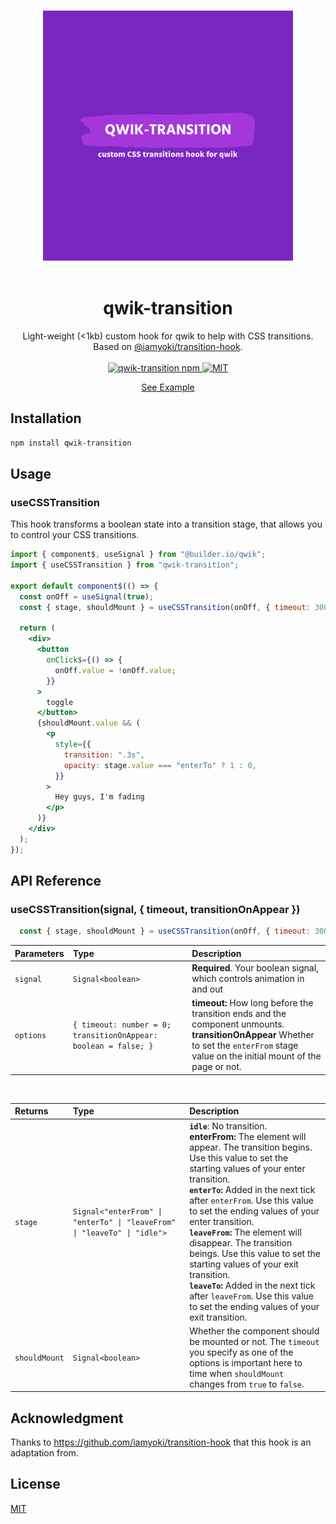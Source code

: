 <p align="center">
  <br>
  <img width="400" src="https://github.com/voluntadpear/qwik-transition/blob/main/markdown-assets/logo-color.svg" alt="qwik-transition">
  <br>
  <br>
</p>

<h1 align='center'>qwik-transition</h1>

<div align='center'>
Light-weight (<1kb) custom hook for qwik to help with CSS transitions. Based on <a href="https://github.com/iamyoki/transition-hook">@iamyoki/transition-hook</a>.
<br><br>
  <a href='https://img.shields.io/npm/v/qwik-transition?label=npm%20version'>
  <img src='https://img.shields.io/npm/v/qwik-transition?label=npm%20version' alt='qwik-transition npm'>
  </a>
  <a href='https://opensource.org/licenses/MIT'>
  <img src='https://img.shields.io/badge/License-MIT-green.svg' alt='MIT'>
  </a>
</div>

<p align="center">
  <a href="https://github.com/voluntadpear/qwik-transition/blob/main/src/example/app.tsx">See Example</a>
</p>

## Installation

```bash
npm install qwik-transition
```

## Usage

### useCSSTransition

This hook transforms a boolean state into a transition stage, that allows you to control your CSS transitions.

```jsx
import { component$, useSignal } from "@builder.io/qwik";
import { useCSSTransition } from "qwik-transition";

export default component$(() => {
  const onOff = useSignal(true);
  const { stage, shouldMount } = useCSSTransition(onOff, { timeout: 300 });

  return (
    <div>
      <button
        onClick$={() => {
          onOff.value = !onOff.value;
        }}
      >
        toggle
      </button>
      {shouldMount.value && (
        <p
          style={{
            transition: ".3s",
            opacity: stage.value === "enterTo" ? 1 : 0,
          }}
        >
          Hey guys, I'm fading
        </p>
      )}
    </div>
  );
});
```

## API Reference

### useCSSTransition(signal, { timeout, transitionOnAppear })

```js
  const { stage, shouldMount } = useCSSTransition(onOff, { timeout: 300, transitionOnAppear: true });
```

| Parameters | Type      | Description                                                           |
| :--------- | :-------- | :-------------------------------------------------------------------- |
| `signal`    | `Signal<boolean>` | **Required**. Your boolean signal, which controls animation in and out |
| `options`  | `{ timeout: number = 0; transitionOnAppear: boolean = false; }`  | **timeout:** How long before the transition ends and the component unmounts. <br />**transitionOnAppear** Whether to set the `enterFrom` stage value on the initial mount of the page or not.         |

<br>

| Returns       | Type                                | Description                                         |
| :------------ | :---------------------------------- | :-------------------------------------------------- |
| `stage`       | `Signal<"enterFrom" \| "enterTo" \| "leaveFrom" \| "leaveTo" \| "idle">` | **`idle`**: No transition. <br /> **enterFrom:** The element will appear. The transition begins. Use this value to set the starting values of your enter transition. <br /> **`enterTo`:** Added in the next tick after ``enterFrom``. Use this value to set the ending values of your enter transition. <br /> **`leaveFrom`:** The element will disappear. The transition beings. Use this value to set the starting values of your exit transition. <br /> **`leaveTo`:** Added in the next tick after `leaveFrom`. Use this value to set the ending values of your exit transition.|
| `shouldMount` | `Signal<boolean>`                           | Whether the component should be mounted or not. The `timeout` you specify as one of the options is important here to time when `shouldMount` changes from `true` to `false`.             |



## Acknowledgment

Thanks to https://github.com/iamyoki/transition-hook that this hook is an adaptation from.

## License

[MIT](https://choosealicense.com/licenses/mit/)




